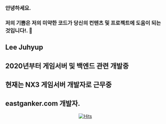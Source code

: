 ### 안녕하세요. 
### 저의 기쁨은 저의 미약한 코드가 당신의 컨텐츠 및 프로젝트에 도움이 되는것입니다!. 👋

## Lee Juhyup
## 2020년부터 게임서버 및 백엔드 관련 개발중
## 현재는 NX3 게임서버 개발자로 근무중
## eastganker.com 개발자.

<div align=center>
	
[![Hits](https://hits.seeyoufarm.com/api/count/incr/badge.svg?url=https%3A%2F%2Fgithub.com%2FjuhyupLee&count_bg=%2379C83D&title_bg=%23555555&icon=&icon_color=%23E7E7E7&title=hits&edge_flat=false)](https://hits.seeyoufarm.com)
	
  </div>

